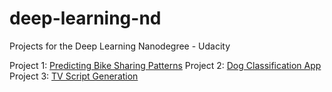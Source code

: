# deep-learning-nd
Projects for the Deep Learning Nanodegree - Udacity

Project 1: [Predicting Bike Sharing Patterns](https://github.com/yhejazi/deep-learning-nd/tree/master/project-bikesharing)
Project 2: [Dog Classification App](https://github.com/yhejazi/deep-learning-nd/tree/master/project-dog-classification)
Project 3: [TV Script Generation](https://github.com/yhejazi/deep-learning-nd/tree/master/project-tv-script-generation)

